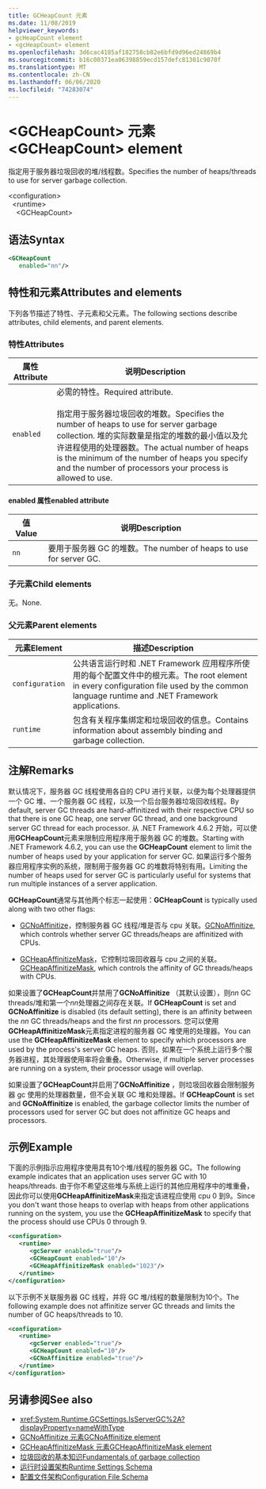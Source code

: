 ```yaml
---
title: GCHeapCount 元素
ms.date: 11/08/2019
helpviewer_keywords:
- gcHeapCount element
- <gcHeapCount> element
ms.openlocfilehash: 3d6cac4185af182758cb82e6bfd9d96ed24869b4
ms.sourcegitcommit: b16c00371ea06398859ecd157defc81301c9070f
ms.translationtype: MT
ms.contentlocale: zh-CN
ms.lasthandoff: 06/06/2020
ms.locfileid: "74283074"
---
```

# <a name="gcheapcount-element"></a><span data-ttu-id="5d2ba-102">\<GCHeapCount> 元素</span><span class="sxs-lookup"><span data-stu-id="5d2ba-102">\<GCHeapCount> element</span></span>

<span data-ttu-id="5d2ba-103">指定用于服务器垃圾回收的堆/线程数。</span><span class="sxs-lookup"><span data-stu-id="5d2ba-103">Specifies the number of heaps/threads to use for server garbage collection.</span></span>

\<configuration>\
&nbsp;&nbsp;\<runtime>\
&nbsp;&nbsp;&nbsp;&nbsp;\<GCHeapCount>

## <a name="syntax"></a><span data-ttu-id="5d2ba-104">语法</span><span class="sxs-lookup"><span data-stu-id="5d2ba-104">Syntax</span></span>

```xml
<GCHeapCount
   enabled="nn"/>
```

## <a name="attributes-and-elements"></a><span data-ttu-id="5d2ba-105">特性和元素</span><span class="sxs-lookup"><span data-stu-id="5d2ba-105">Attributes and elements</span></span>

<span data-ttu-id="5d2ba-106">下列各节描述了特性、子元素和父元素。</span><span class="sxs-lookup"><span data-stu-id="5d2ba-106">The following sections describe attributes, child elements, and parent elements.</span></span>

### <a name="attributes"></a><span data-ttu-id="5d2ba-107">特性</span><span class="sxs-lookup"><span data-stu-id="5d2ba-107">Attributes</span></span>

|<span data-ttu-id="5d2ba-108">属性</span><span class="sxs-lookup"><span data-stu-id="5d2ba-108">Attribute</span></span>|<span data-ttu-id="5d2ba-109">说明</span><span class="sxs-lookup"><span data-stu-id="5d2ba-109">Description</span></span>|
|---------------|-----------------|
|`enabled`|<span data-ttu-id="5d2ba-110">必需的特性。</span><span class="sxs-lookup"><span data-stu-id="5d2ba-110">Required attribute.</span></span><br /><br /><span data-ttu-id="5d2ba-111">指定用于服务器垃圾回收的堆数。</span><span class="sxs-lookup"><span data-stu-id="5d2ba-111">Specifies the number of heaps to use for server garbage collection.</span></span> <span data-ttu-id="5d2ba-112">堆的实际数量是指定的堆数的最小值以及允许进程使用的处理器数。</span><span class="sxs-lookup"><span data-stu-id="5d2ba-112">The actual number of heaps is the minimum of the number of heaps you specify and the number of processors your process is allowed to use.</span></span> |

#### <a name="enabled-attribute"></a><span data-ttu-id="5d2ba-113">enabled 属性</span><span class="sxs-lookup"><span data-stu-id="5d2ba-113">enabled attribute</span></span>

|<span data-ttu-id="5d2ba-114">值</span><span class="sxs-lookup"><span data-stu-id="5d2ba-114">Value</span></span>|<span data-ttu-id="5d2ba-115">说明</span><span class="sxs-lookup"><span data-stu-id="5d2ba-115">Description</span></span>|
|-----------|-----------------|
|`nn`|<span data-ttu-id="5d2ba-116">要用于服务器 GC 的堆数。</span><span class="sxs-lookup"><span data-stu-id="5d2ba-116">The number of heaps to use for server GC.</span></span>|

### <a name="child-elements"></a><span data-ttu-id="5d2ba-117">子元素</span><span class="sxs-lookup"><span data-stu-id="5d2ba-117">Child elements</span></span>

<span data-ttu-id="5d2ba-118">无。</span><span class="sxs-lookup"><span data-stu-id="5d2ba-118">None.</span></span>

### <a name="parent-elements"></a><span data-ttu-id="5d2ba-119">父元素</span><span class="sxs-lookup"><span data-stu-id="5d2ba-119">Parent elements</span></span>

|<span data-ttu-id="5d2ba-120">元素</span><span class="sxs-lookup"><span data-stu-id="5d2ba-120">Element</span></span>|<span data-ttu-id="5d2ba-121">描述</span><span class="sxs-lookup"><span data-stu-id="5d2ba-121">Description</span></span>|
|-------------|-----------------|
|`configuration`|<span data-ttu-id="5d2ba-122">公共语言运行时和 .NET Framework 应用程序所使用的每个配置文件中的根元素。</span><span class="sxs-lookup"><span data-stu-id="5d2ba-122">The root element in every configuration file used by the common language runtime and .NET Framework applications.</span></span>|
|`runtime`|<span data-ttu-id="5d2ba-123">包含有关程序集绑定和垃圾回收的信息。</span><span class="sxs-lookup"><span data-stu-id="5d2ba-123">Contains information about assembly binding and garbage collection.</span></span>|

## <a name="remarks"></a><span data-ttu-id="5d2ba-124">注解</span><span class="sxs-lookup"><span data-stu-id="5d2ba-124">Remarks</span></span>

<span data-ttu-id="5d2ba-125">默认情况下，服务器 GC 线程使用各自的 CPU 进行关联，以便为每个处理器提供一个 GC 堆、一个服务器 GC 线程，以及一个后台服务器垃圾回收线程。</span><span class="sxs-lookup"><span data-stu-id="5d2ba-125">By default, server GC threads are hard-affinitized with their respective CPU so that there is one GC heap, one server GC thread, and one background server GC thread for each processor.</span></span> <span data-ttu-id="5d2ba-126">从 .NET Framework 4.6.2 开始，可以使用**GCHeapCount**元素来限制应用程序用于服务器 GC 的堆数。</span><span class="sxs-lookup"><span data-stu-id="5d2ba-126">Starting with .NET Framework 4.6.2, you can use the **GCHeapCount** element to limit the number of heaps used by your application for server GC.</span></span> <span data-ttu-id="5d2ba-127">如果运行多个服务器应用程序实例的系统，限制用于服务器 GC 的堆数将特别有用。</span><span class="sxs-lookup"><span data-stu-id="5d2ba-127">Limiting the number of heaps used for server GC is particularly useful for systems that run multiple instances of a server application.</span></span>

<span data-ttu-id="5d2ba-128">**GCHeapCount**通常与其他两个标志一起使用：</span><span class="sxs-lookup"><span data-stu-id="5d2ba-128">**GCHeapCount** is typically used along with two other flags:</span></span>

- <span data-ttu-id="5d2ba-129">[GCNoAffinitize](gcnoaffinitize-element.md)，控制服务器 GC 线程/堆是否与 cpu 关联。</span><span class="sxs-lookup"><span data-stu-id="5d2ba-129">[GCNoAffinitize](gcnoaffinitize-element.md), which controls whether server GC threads/heaps are affinitized with CPUs.</span></span>

- <span data-ttu-id="5d2ba-130">[GCHeapAffinitizeMask](gcheapaffinitizemask-element.md)，它控制垃圾回收器与 cpu 之间的关联。</span><span class="sxs-lookup"><span data-stu-id="5d2ba-130">[GCHeapAffinitizeMask](gcheapaffinitizemask-element.md), which controls the affinity of GC threads/heaps with CPUs.</span></span>

<span data-ttu-id="5d2ba-131">如果设置了**GCHeapCount**并禁用了**GCNoAffinitize** （其默认设置），则*nn* GC threads/堆和第一个*nn*处理器之间存在关联。</span><span class="sxs-lookup"><span data-stu-id="5d2ba-131">If **GCHeapCount** is set and **GCNoAffinitize** is disabled (its default setting), there is an affinity between the *nn* GC threads/heaps and the first *nn* processors.</span></span> <span data-ttu-id="5d2ba-132">您可以使用**GCHeapAffinitizeMask**元素指定进程的服务器 GC 堆使用的处理器。</span><span class="sxs-lookup"><span data-stu-id="5d2ba-132">You can use the **GCHeapAffinitizeMask** element to specify which processors are used by the process's server GC heaps.</span></span> <span data-ttu-id="5d2ba-133">否则，如果在一个系统上运行多个服务器进程，其处理器使用率将会重叠。</span><span class="sxs-lookup"><span data-stu-id="5d2ba-133">Otherwise, if multiple server processes are running on a system, their processor usage will overlap.</span></span>

<span data-ttu-id="5d2ba-134">如果设置了**GCHeapCount**并启用了**GCNoAffinitize** ，则垃圾回收器会限制服务器 gc 使用的处理器数量，但不会关联 GC 堆和处理器。</span><span class="sxs-lookup"><span data-stu-id="5d2ba-134">If **GCHeapCount** is set and **GCNoAffinitize** is enabled, the garbage collector limits the number of processors used for server GC but does not affinitize GC heaps and processors.</span></span>

## <a name="example"></a><span data-ttu-id="5d2ba-135">示例</span><span class="sxs-lookup"><span data-stu-id="5d2ba-135">Example</span></span>

<span data-ttu-id="5d2ba-136">下面的示例指示应用程序使用具有10个堆/线程的服务器 GC。</span><span class="sxs-lookup"><span data-stu-id="5d2ba-136">The following example indicates that an application uses server GC with 10 heaps/threads.</span></span> <span data-ttu-id="5d2ba-137">由于你不希望这些堆与系统上运行的其他应用程序中的堆重叠，因此你可以使用**GCHeapAffinitizeMask**来指定该进程应使用 cpu 0 到9。</span><span class="sxs-lookup"><span data-stu-id="5d2ba-137">Since you don't want those heaps to overlap with heaps from other applications running on the system, you use the **GCHeapAffinitizeMask** to specify that the process should use CPUs 0 through 9.</span></span>

```xml
<configuration>
   <runtime>
      <gcServer enabled="true"/>
      <GCHeapCount enabled="10"/>
      <GCHeapAffinitizeMask enabled="1023"/>
   </runtime>
</configuration>
```

<span data-ttu-id="5d2ba-138">以下示例不关联服务器 GC 线程，并将 GC 堆/线程的数量限制为10个。</span><span class="sxs-lookup"><span data-stu-id="5d2ba-138">The following example does not affinitize server GC threads and limits the number of GC heaps/threads to 10.</span></span>

```xml
<configuration>
   <runtime>
      <gcServer enabled="true"/>
      <GCHeapCount enabled="10"/>
      <GCNoAffinitize enabled="true"/>
   </runtime>
</configuration>
```

## <a name="see-also"></a><span data-ttu-id="5d2ba-139">另请参阅</span><span class="sxs-lookup"><span data-stu-id="5d2ba-139">See also</span></span>

- <xref:System.Runtime.GCSettings.IsServerGC%2A?displayProperty=nameWithType>
- [<span data-ttu-id="5d2ba-140">GCNoAffinitize 元素</span><span class="sxs-lookup"><span data-stu-id="5d2ba-140">GCNoAffinitize element</span></span>](gcnoaffinitize-element.md)
- [<span data-ttu-id="5d2ba-141">GCHeapAffinitizeMask 元素</span><span class="sxs-lookup"><span data-stu-id="5d2ba-141">GCHeapAffinitizeMask element</span></span>](gcheapaffinitizemask-element.md)
- [<span data-ttu-id="5d2ba-142">垃圾回收的基本知识</span><span class="sxs-lookup"><span data-stu-id="5d2ba-142">Fundamentals of garbage collection</span></span>](../../../../standard/garbage-collection/fundamentals.md)
- [<span data-ttu-id="5d2ba-143">运行时设置架构</span><span class="sxs-lookup"><span data-stu-id="5d2ba-143">Runtime Settings Schema</span></span>](index.md)
- [<span data-ttu-id="5d2ba-144">配置文件架构</span><span class="sxs-lookup"><span data-stu-id="5d2ba-144">Configuration File Schema</span></span>](../index.md)
